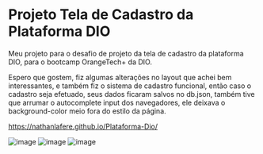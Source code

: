 # Projeto Tela de Cadastro da Plataforma DIO

Meu projeto para o desafio de projeto da tela de cadastro da plataforma DIO, para o bootcamp OrangeTech+ da DIO.

Espero que gostem, fiz algumas alterações no layout que achei bem interessantes, e também fiz o sistema de cadastro funcional, então caso o cadastro seja efetuado, seus dados ficaram salvos no db.json, também tive que arrumar o autocomplete input dos navegadores, ele deixava o background-color meio fora do estilo da página.

https://nathanlafere.github.io/Plataforma-Dio/

![image](https://user-images.githubusercontent.com/62321581/230771786-096b3d1f-c8db-4f48-95d4-9b241ce18791.png)
![image](https://user-images.githubusercontent.com/62321581/230771795-4873c587-a67e-42fd-ba57-3fe66c23be73.png)
![image](https://user-images.githubusercontent.com/62321581/230771802-5f0c3371-2685-42a2-a818-04831d2780bd.png)